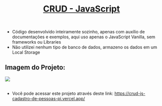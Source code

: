 <h1 align="center"><a href="https://crud-js-cadastro-de-pessoas-pi.vercel.app/">CRUD - JavaScript</a></h1>
<br>
<ul>
 <li>Código desenvolvido inteiramente sozinho, apenas com auxílio de documentações e exemplos, aqui uso apenas o JavaScript Vanilla, sem frameworks ou Libraries</li>
 <li>Não utilizei nenhum tipo de banco de dados, armazeno os dados em um Local Storage</li>
</ul>
<bt>
<h2>Imagem do Projeto:</h2>
<img src="https://user-images.githubusercontent.com/86135150/219917132-6bdaf8d2-dfbc-471b-b09d-e16b50f48534.png">
<br>
<br>
<ul>
 <li>Você pode acessar este projeto através deste link: <a href="https://crud-js-cadastro-de-pessoas-pi.vercel.app/">https://crud-js-cadastro-de-pessoas-pi.vercel.app/</a></li>
</ul>
